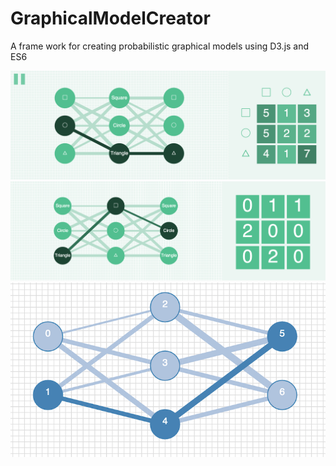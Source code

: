 # GraphicalModelCreator
A frame work for creating probabilistic graphical models using D3.js and ES6

![alt tag](https://github.com/AlexOuyang/GraphicModelCreator/blob/master/img/1.png)
![alt tag](https://github.com/AlexOuyang/GraphicModelCreator/blob/master/img/2.png)
![alt tag](https://github.com/AlexOuyang/GraphicModelCreator/blob/master/img/3.png)
